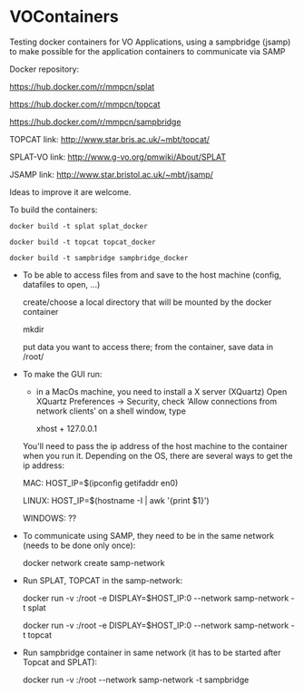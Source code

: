 # VOContainers

Testing docker containers for VO Applications, 
using a sampbridge (jsamp) to make possible for the application containers to
communicate via SAMP

Docker repository: 

https://hub.docker.com/r/mmpcn/splat

https://hub.docker.com/r/mmpcn/topcat

https://hub.docker.com/r/mmpcn/sampbridge



TOPCAT link: http://www.star.bris.ac.uk/~mbt/topcat/

SPLAT-VO link: http://www.g-vo.org/pmwiki/About/SPLAT

JSAMP link: http://www.star.bristol.ac.uk/~mbt/jsamp/

Ideas to improve it are welcome.

To build the containers:

	docker build -t splat splat_docker

	docker build -t topcat topcat_docker

	docker build -t sampbridge sampbridge_docker


* To be able to access files from and save to the host machine (config, datafiles to open, ...)

  create/choose a local directory that will be mounted by the docker container

	mkdir <path-to-common-directory>

  put data you want to access there; from the container, save data in /root/


* To make the GUI run:

   * in a MacOs machine, you need to install a X server (XQuartz)
 Open XQuartz Preferences -> Security, check ‘Allow connections from network clients’
 on a shell window, type 

        xhost + 127.0.0.1

  You'll need to pass the ip address of the host machine to the container when you run it.
  Depending on the OS, there are several ways to get the ip address:

	MAC: HOST_IP=$(ipconfig getifaddr en0)

	LINUX: HOST_IP=$(hostname -I | awk '{print $1}')

	WINDOWS: ??


* To communicate using SAMP, they need to be in the same network (needs to be done only once):

	docker network create samp-network

* Run SPLAT, TOPCAT in the samp-network:

	docker run -v <path-to-common-directory>:/root  -e DISPLAY=$HOST_IP:0  --network samp-network -t splat

	docker run -v <path-to-common-directory>:/root  -e DISPLAY=$HOST_IP:0  --network samp-network -t topcat

* Run sampbridge container in same network (it has to be started after Topcat and SPLAT):

	docker run -v <path-to-common-directory>:/root --network samp-network -t sampbridge
